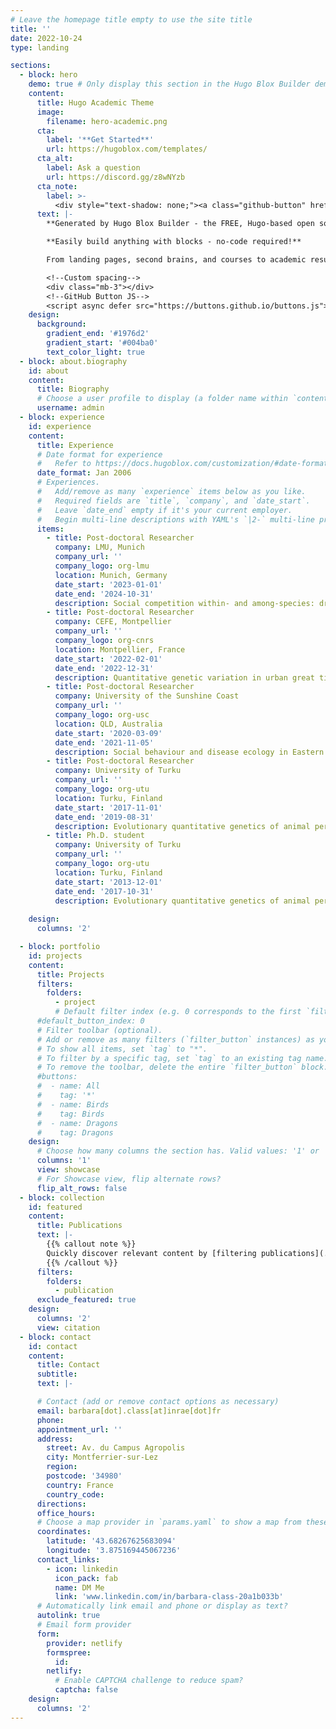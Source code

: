 ```yaml
---
# Leave the homepage title empty to use the site title
title: ''
date: 2022-10-24
type: landing

sections:
  - block: hero
    demo: true # Only display this section in the Hugo Blox Builder demo site
    content:
      title: Hugo Academic Theme
      image:
        filename: hero-academic.png
      cta:
        label: '**Get Started**'
        url: https://hugoblox.com/templates/
      cta_alt:
        label: Ask a question
        url: https://discord.gg/z8wNYzb
      cta_note:
        label: >-
          <div style="text-shadow: none;"><a class="github-button" href="https://github.com/HugoBlox/hugo-blox-builder" data-icon="octicon-star" data-size="large" data-show-count="true" aria-label="Star">Star Hugo Blox Builder</a></div><div style="text-shadow: none;"><a class="github-button" href="https://github.com/HugoBlox/theme-academic-cv" data-icon="octicon-star" data-size="large" data-show-count="true" aria-label="Star">Star the Academic template</a></div>
      text: |-
        **Generated by Hugo Blox Builder - the FREE, Hugo-based open source website builder trusted by 500,000+ sites.**

        **Easily build anything with blocks - no-code required!**

        From landing pages, second brains, and courses to academic resumés, conferences, and tech blogs.

        <!--Custom spacing-->
        <div class="mb-3"></div>
        <!--GitHub Button JS-->
        <script async defer src="https://buttons.github.io/buttons.js"></script>
    design:
      background:
        gradient_end: '#1976d2'
        gradient_start: '#004ba0'
        text_color_light: true
  - block: about.biography
    id: about
    content:
      title: Biography
      # Choose a user profile to display (a folder name within `content/authors/`)
      username: admin
  - block: experience
    id: experience
    content:
      title: Experience
      # Date format for experience
      #   Refer to https://docs.hugoblox.com/customization/#date-format
      date_format: Jan 2006
      # Experiences.
      #   Add/remove as many `experience` items below as you like.
      #   Required fields are `title`, `company`, and `date_start`.
      #   Leave `date_end` empty if it's your current employer.
      #   Begin multi-line descriptions with YAML's `|2-` multi-line prefix.
      items:  
        - title: Post-doctoral Researcher
          company: LMU, Munich
          company_url: ''
          company_logo: org-lmu
          location: Munich, Germany
          date_start: '2023-01-01'
          date_end: '2024-10-31'
          description: Social competition within- and among-species: drivers of pace-of-life in wild passerine birds? (Niels Dingemanse Lab)
        - title: Post-doctoral Researcher
          company: CEFE, Montpellier
          company_url: ''
          company_logo: org-cnrs
          location: Montpellier, France
          date_start: '2022-02-01'
          date_end: '2022-12-31'
          description: Quantitative genetic variation in urban great tits (Anne Charmantier lab)      
        - title: Post-doctoral Researcher
          company: University of the Sunshine Coast
          company_url: ''
          company_logo: org-usc
          location: QLD, Australia
          date_start: '2020-03-09'
          date_end: '2021-11-05'
          description: Social behaviour and disease ecology in Eastern water dragons (Celine Frere lab)
        - title: Post-doctoral Researcher
          company: University of Turku
          company_url: ''
          company_logo: org-utu
          location: Turku, Finland
          date_start: '2017-11-01'
          date_end: '2019-08-31'
          description: Evolutionary quantitative genetics of animal personality in the wild (Jon Brommer lab) 
        - title: Ph.D. student
          company: University of Turku
          company_url: ''
          company_logo: org-utu
          location: Turku, Finland
          date_start: '2013-12-01'
          date_end: '2017-10-31'
          description: Evolutionary quantitative genetics of animal personality in the wild (Jon Brommer lab) 
                    
    design:
      columns: '2'

  - block: portfolio
    id: projects
    content:
      title: Projects
      filters:
        folders:
          - project
          # Default filter index (e.g. 0 corresponds to the first `filter_button` instance below).
      #default_button_index: 0
      # Filter toolbar (optional).
      # Add or remove as many filters (`filter_button` instances) as you like.
      # To show all items, set `tag` to "*".
      # To filter by a specific tag, set `tag` to an existing tag name.
      # To remove the toolbar, delete the entire `filter_button` block.
      #buttons:
      #  - name: All
      #    tag: '*'
      #  - name: Birds
      #    tag: Birds
      #  - name: Dragons
      #    tag: Dragons     
    design:
      # Choose how many columns the section has. Valid values: '1' or '2'.
      columns: '1'
      view: showcase
      # For Showcase view, flip alternate rows?
      flip_alt_rows: false
  - block: collection
    id: featured
    content:
      title: Publications
      text: |-
        {{% callout note %}}
        Quickly discover relevant content by [filtering publications](./publication/).
        {{% /callout %}}
      filters:
        folders:
          - publication
      exclude_featured: true
    design:
      columns: '2'
      view: citation
  - block: contact
    id: contact
    content:
      title: Contact
      subtitle:
      text: |-

      # Contact (add or remove contact options as necessary)
      email: barbara[dot].class[at]inrae[dot]fr
      phone: 
      appointment_url: ''
      address:
        street: Av. du Campus Agropolis
        city: Montferrier-sur-Lez
        region: 
        postcode: '34980'
        country: France
        country_code: 
      directions: 
      office_hours:
      # Choose a map provider in `params.yaml` to show a map from these coordinates
      coordinates:
        latitude: '43.68267625683094'
        longitude: '3.875169445067236'
      contact_links:
        - icon: linkedin
          icon_pack: fab
          name: DM Me
          link: 'www.linkedin.com/in/barbara-class-20a1b033b'
      # Automatically link email and phone or display as text?
      autolink: true
      # Email form provider
      form:
        provider: netlify
        formspree:
          id:
        netlify:
          # Enable CAPTCHA challenge to reduce spam?
          captcha: false
    design:
      columns: '2'
---
```

